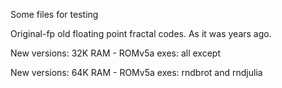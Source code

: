 Some files for testing

Original-fp old floating point fractal codes. As it was years ago.

New versions: 32K RAM - ROMv5a exes: all except

New versions: 64K RAM - ROMv5a exes: rndbrot and rndjulia


